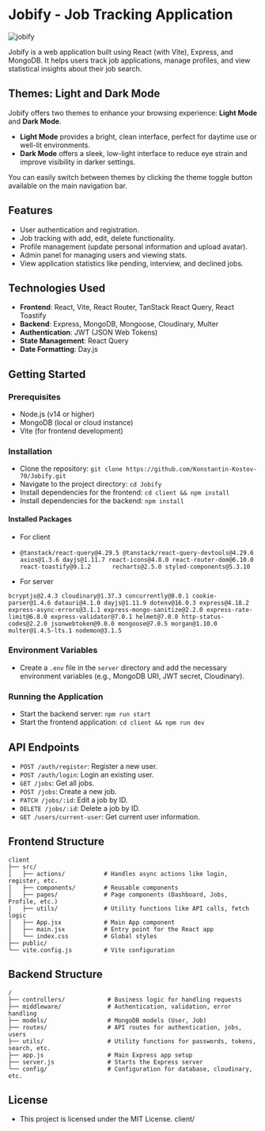 # Jobify - Job Tracking Application
![jobify](https://github.com/user-attachments/assets/5277f4c8-a966-4cf8-b7e0-1f3a5e539c9f)

Jobify is a web application built using React (with Vite), Express, and MongoDB. It helps users track job applications, manage profiles, and view statistical insights about their job search.

## Themes: Light and Dark Mode

Jobify offers two themes to enhance your browsing experience: **Light Mode** and **Dark Mode**.

- **Light Mode** provides a bright, clean interface, perfect for daytime use or well-lit environments.
- **Dark Mode** offers a sleek, low-light interface to reduce eye strain and improve visibility in darker settings.

You can easily switch between themes by clicking the theme toggle button available on the main navigation bar.

## Features

- User authentication and registration.
- Job tracking with add, edit, delete functionality.
- Profile management (update personal information and upload avatar).
- Admin panel for managing users and viewing stats.
- View application statistics like pending, interview, and declined jobs.

## Technologies Used

- **Frontend**: React, Vite, React Router, TanStack React Query, React Toastify
- **Backend**: Express, MongoDB, Mongoose, Cloudinary, Multer
- **Authentication**: JWT (JSON Web Tokens)
- **State Management**: React Query
- **Date Formatting**: Day.js

## Getting Started

### Prerequisites

- Node.js (v14 or higher)
- MongoDB (local or cloud instance)
- Vite (for frontend development)

### Installation

- Clone the repository: `git clone https://github.com/Konstantin-Kostov-70/Jobify.git`
- Navigate to the project directory: `cd Jobify`
- Install dependencies for the frontend: `cd client && npm install`
- Install dependencies for the backend: `npm install`

#### Installed Packages

- For client

- `@tanstack/react-query@4.29.5 @tanstack/react-query-devtools@4.29.6 axios@1.3.6 dayjs@1.11.7 react-icons@4.8.0 react-router-dom@6.10.0 react-toastify@9.1.2      recharts@2.5.0 styled-components@5.3.10`

- For server

`bcryptjs@2.4.3 cloudinary@1.37.3 concurrently@8.0.1 cookie-parser@1.4.6 datauri@4.1.0 dayjs@1.11.9 dotenv@16.0.3 express@4.18.2 express-async-errors@3.1.1 express-mongo-sanitize@2.2.0 express-rate-limit@6.8.0 express-validator@7.0.1 helmet@7.0.0 http-status-codes@2.2.0 jsonwebtoken@9.0.0 mongoose@7.0.5 morgan@1.10.0 multer@1.4.5-lts.1 nodemon@3.1.5`

### Environment Variables

- Create a `.env` file in the `server` directory and add the necessary environment variables (e.g., MongoDB URI, JWT secret, Cloudinary).

### Running the Application

- Start the backend server: `npm run start`
- Start the frontend application: `cd client && npm run dev`

## API Endpoints

- `POST /auth/register`: Register a new user.
- `POST /auth/login`: Login an existing user.
- `GET /jobs`: Get all jobs.
- `POST /jobs`: Create a new job.
- `PATCH /jobs/:id`: Edit a job by ID.
- `DELETE /jobs/:id`: Delete a job by ID.
- `GET /users/current-user`: Get current user information.

## Frontend Structure

```
client
├── src/
│   ├── actions/           # Handles async actions like login, register, etc.
│   ├── components/        # Reusable components
│   ├── pages/             # Page components (Dashboard, Jobs, Profile, etc.)
│   ├── utils/             # Utility functions like API calls, fetch logic
│   ├── App.jsx            # Main App component
│   ├── main.jsx           # Entry point for the React app
│   └── index.css          # Global styles
├── public/
└── vite.config.js         # Vite configuration
```

## Backend Structure

```
/
├── controllers/            # Business logic for handling requests
├── middleware/             # Authentication, validation, error handling
├── models/                 # MongoDB models (User, Job)
├── routes/                 # API routes for authentication, jobs, users
├── utils/                  # Utility functions for passwords, tokens, search, etc.
├── app.js                  # Main Express app setup
├── server.js               # Starts the Express server
└── config/                 # Configuration for database, cloudinary, etc.
```

## License

- This project is licensed under the MIT License.
  client/

